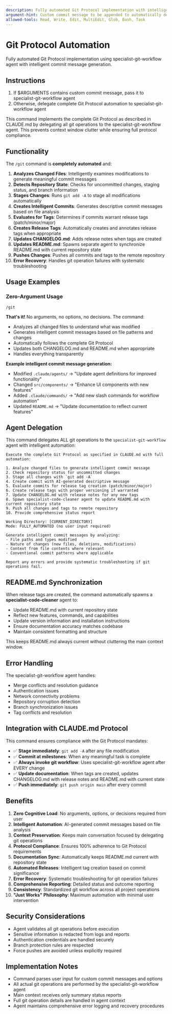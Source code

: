 ```yaml
---
description: Fully automated Git Protocol implementation with intelligent commit messages.
argument-hint: Custom commit message to be appended to automatically determined commit message.
allowed-tools: Read, Write, Edit, MultiEdit, Glob, Bash, Task
---
```


# Git Protocol Automation

Fully automated Git Protocol implementation using specialist-git-workflow agent with intelligent commit message generation.

## Instructions

1. If $ARGUMENTS contains custom commit message, pass it to specialist-git-workflow agent
2. Otherwise, delegate complete Git Protocol automation to specialist-git-workflow agent

This command implements the complete Git Protocol as described in CLAUDE.md by delegating all git operations to the specialist-git-workflow agent. This prevents context window clutter while ensuring full protocol compliance.

## Functionality

The `/git` command is **completely automated** and:

1. **Analyzes Changed Files**: Intelligently examines modifications to generate meaningful commit messages
2. **Detects Repository State**: Checks for uncommitted changes, staging status, and branch information
3. **Stages Changes**: Runs `git add -A` to stage all modifications automatically
4. **Creates Intelligent Commits**: Generates descriptive commit messages based on file analysis
5. **Evaluates for Tags**: Determines if commits warrant release tags (patch/minor/major)
6. **Creates Release Tags**: Automatically creates and annotates release tags when appropriate
7. **Updates CHANGELOG.md**: Adds release notes when tags are created
8. **Updates README.md**: Spawns separate agent to synchronize README.md with current repository state
9. **Pushes Changes**: Pushes all commits and tags to the remote repository
10. **Error Recovery**: Handles git operation failures with systematic troubleshooting

## Usage Examples

### Zero-Argument Usage
```
/git
```
**That's it!** No arguments, no options, no decisions. The command:
- Analyzes all changed files to understand what was modified
- Generates intelligent commit messages based on file patterns and changes
- Automatically follows the complete Git Protocol
- Updates both CHANGELOG.md and README.md when appropriate
- Handles everything transparently

**Example intelligent commit message generation:**
- Modified `.claude/agents/` → "Update agent definitions for improved functionality"
- Changed `src/components/` → "Enhance UI components with new features"
- Added `.claude/commands/` → "Add new slash commands for workflow automation"
- Updated `README.md` → "Update documentation to reflect current features"

## Agent Delegation

This command delegates ALL git operations to the `specialist-git-workflow` agent with intelligent automation:

```
Execute the complete Git Protocol as specified in CLAUDE.md with full automation:

1. Analyze changed files to generate intelligent commit message
2. Check repository status for uncommitted changes
3. Stage all changes with `git add -A`
4. Create commit with AI-generated descriptive message
5. Evaluate commits for release tag creation (patch/minor/major)
6. Create release tags with proper versioning if warranted
7. Update CHANGELOG.md with release notes for any new tags
8. Spawn specialist-code-cleaner agent to update README.md with current repository state
9. Push all changes and tags to remote repository
10. Provide comprehensive status report

Working Directory: [CURRENT_DIRECTORY]
Mode: FULLY_AUTOMATED (no user input required)

Generate intelligent commit messages by analyzing:
- File paths and types modified
- Nature of changes (new files, deletions, modifications)
- Context from file contents where relevant
- Conventional commit patterns where applicable

Report any errors and provide systematic troubleshooting if git operations fail.
```

## README.md Synchronization

When release tags are created, the command automatically spawns a **specialist-code-cleaner** agent to:
- Update README.md with current repository state
- Reflect new features, commands, and capabilities
- Update version information and installation instructions
- Ensure documentation accuracy matches codebase
- Maintain consistent formatting and structure

This keeps README.md always current without cluttering the main context window.

## Error Handling

The specialist-git-workflow agent handles:
- Merge conflicts and resolution guidance
- Authentication issues
- Network connectivity problems
- Repository corruption detection
- Branch synchronization issues
- Tag conflicts and resolution

## Integration with CLAUDE.md Protocol

This command ensures compliance with the Git Protocol mandates:
- ✅ **Stage immediately**: `git add -A` after any file modification
- ✅ **Commit at milestones**: When any meaningful task is complete
- ✅ **Always invoke git workflow**: Uses specialist-git-workflow agent after EVERY change
- ✅ **Update documentation**: When tags are created, updates CHANGELOG.md with release notes and README.md with current state
- ✅ **Push immediately**: `git push origin main` after every commit

## Benefits

1. **Zero Cognitive Load**: No arguments, options, or decisions required from user
2. **Intelligent Automation**: AI-generated commit messages based on file analysis
3. **Context Preservation**: Keeps main conversation focused by delegating git operations
4. **Protocol Compliance**: Ensures 100% adherence to Git Protocol requirements
5. **Documentation Sync**: Automatically keeps README.md current with repository state
6. **Automated Releases**: Intelligent tag creation based on commit significance
7. **Error Recovery**: Systematic troubleshooting for git operation failures
8. **Comprehensive Reporting**: Detailed status and outcome reporting
9. **Consistency**: Standardized git workflow across all project operations
10. **"Just Works" Philosophy**: Maximum automation with minimal user intervention

## Security Considerations

- Agent validates all git operations before execution
- Sensitive information is redacted from logs and reports
- Authentication credentials are handled securely
- Branch protection rules are respected
- Force pushes are avoided unless explicitly required

## Implementation Notes

- Command parses user input for custom commit messages and options
- All actual git operations are performed by the specialist-git-workflow agent
- Main context receives only summary status reports
- Full git operation details are handled in agent context
- Agent maintains comprehensive error logging and recovery procedures